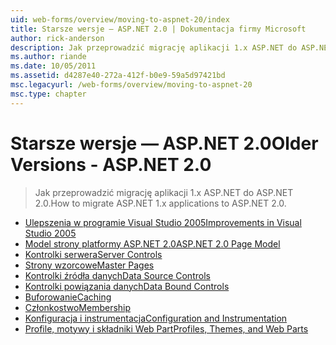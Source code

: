 ```yaml
---
uid: web-forms/overview/moving-to-aspnet-20/index
title: Starsze wersje — ASP.NET 2.0 | Dokumentacja firmy Microsoft
author: rick-anderson
description: Jak przeprowadzić migrację aplikacji 1.x ASP.NET do ASP.NET 2.0.
ms.author: riande
ms.date: 10/05/2011
ms.assetid: d4287e40-272a-412f-b0e9-59a5d97421bd
msc.legacyurl: /web-forms/overview/moving-to-aspnet-20
msc.type: chapter
---
```

<a name="older-versions---aspnet-20"></a><span data-ttu-id="9ae03-103">Starsze wersje — ASP.NET 2.0</span><span class="sxs-lookup"><span data-stu-id="9ae03-103">Older Versions - ASP.NET 2.0</span></span>
====================
> <span data-ttu-id="9ae03-104">Jak przeprowadzić migrację aplikacji 1.x ASP.NET do ASP.NET 2.0.</span><span class="sxs-lookup"><span data-stu-id="9ae03-104">How to migrate ASP.NET 1.x applications to ASP.NET 2.0.</span></span>


- [<span data-ttu-id="9ae03-105">Ulepszenia w programie Visual Studio 2005</span><span class="sxs-lookup"><span data-stu-id="9ae03-105">Improvements in Visual Studio 2005</span></span>](improvements-in-visual-studio-2005.md)
- [<span data-ttu-id="9ae03-106">Model strony platformy ASP.NET 2.0</span><span class="sxs-lookup"><span data-stu-id="9ae03-106">ASP.NET 2.0 Page Model</span></span>](the-asp-net-2-0-page-model.md)
- [<span data-ttu-id="9ae03-107">Kontrolki serwera</span><span class="sxs-lookup"><span data-stu-id="9ae03-107">Server Controls</span></span>](server-controls.md)
- [<span data-ttu-id="9ae03-108">Strony wzorcowe</span><span class="sxs-lookup"><span data-stu-id="9ae03-108">Master Pages</span></span>](master-pages.md)
- [<span data-ttu-id="9ae03-109">Kontrolki źródła danych</span><span class="sxs-lookup"><span data-stu-id="9ae03-109">Data Source Controls</span></span>](data-source-controls.md)
- [<span data-ttu-id="9ae03-110">Kontrolki powiązania danych</span><span class="sxs-lookup"><span data-stu-id="9ae03-110">Data Bound Controls</span></span>](data-bound-controls.md)
- [<span data-ttu-id="9ae03-111">Buforowanie</span><span class="sxs-lookup"><span data-stu-id="9ae03-111">Caching</span></span>](caching.md)
- [<span data-ttu-id="9ae03-112">Członkostwo</span><span class="sxs-lookup"><span data-stu-id="9ae03-112">Membership</span></span>](membership.md)
- [<span data-ttu-id="9ae03-113">Konfiguracja i instrumentacja</span><span class="sxs-lookup"><span data-stu-id="9ae03-113">Configuration and Instrumentation</span></span>](configuration-and-instrumentation.md)
- [<span data-ttu-id="9ae03-114">Profile, motywy i składniki Web Part</span><span class="sxs-lookup"><span data-stu-id="9ae03-114">Profiles, Themes, and Web Parts</span></span>](profiles-themes-and-web-parts.md)
